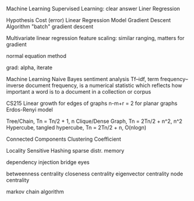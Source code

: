Machine Learning
Supervised Learning: clear answer
Liner Regression

Hypothesis
Cost (error)
Linear Regression Model
Gradient Descent Algorithm
"batch" gradient descent

Multivariate linear regression
feature scaling: similar ranging, matters for gradient 

normal equation method

grad: alpha, iterate

Machine Learning
Naive Bayes
sentiment analysis
Tf–idf, term frequency–inverse document frequency, is a numerical statistic which reflects how important a word is to a document in a collection or corpus


CS215
Linear growth for edges of graphs
n-m+r = 2 for planar graphs
Erdos-Renyi model

Tree/Chain, Tn = Tn/2 + 1, n
Clique/Dense Graph, Tn = 2Tn/2 + n^2, n^2
Hypercube, tangled hypercube,  Tn = 2Tn/2 + n,  O(nlogn)

Connected Components
Clustering Coefficient

Locality Sensitive Hashing
sparse distr. memory



dependency injection
bridge eyes

betweenness centrality
closeness centrality
eigenvector centrality
node centrality

markov chain algorithm
